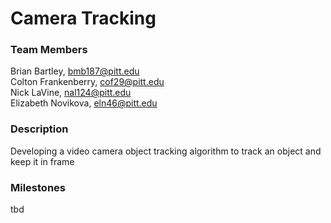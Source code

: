 # Camera Tracking
### Team Members
Brian Bartley, bmb187@pitt.edu <br>
Colton Frankenberry, cof29@pitt.edu <br>
Nick LaVine, nal124@pitt.edu <br>
Elizabeth Novikova, eln46@pitt.edu <br>
### Description
Developing a video camera object tracking algorithm to track an object and keep it in frame
### Milestones
tbd
